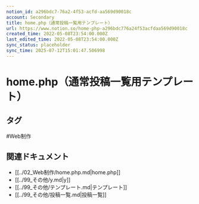 ```yaml
---
notion_id: a296bdc7-76a2-4f53-acfd-aa569d90018c
account: Secondary
title: home.php（通常投稿一覧用テンプレート）
url: https://www.notion.so/home-php-a296bdc776a24f53acfdaa569d90018c
created_time: 2022-05-08T23:54:00.000Z
last_edited_time: 2022-05-08T23:54:00.000Z
sync_status: placeholder
sync_time: 2025-07-12T15:01:47.506998
---
```

# home.php（通常投稿一覧用テンプレート）


## タグ

#Web制作 

## 関連ドキュメント

- [[../02_Web制作/home.php.md|home.php]]
- [[../99_その他/y.md|y]]
- [[../99_その他/テンプレート.md|テンプレート]]
- [[../99_その他/投稿一覧.md|投稿一覧]]
